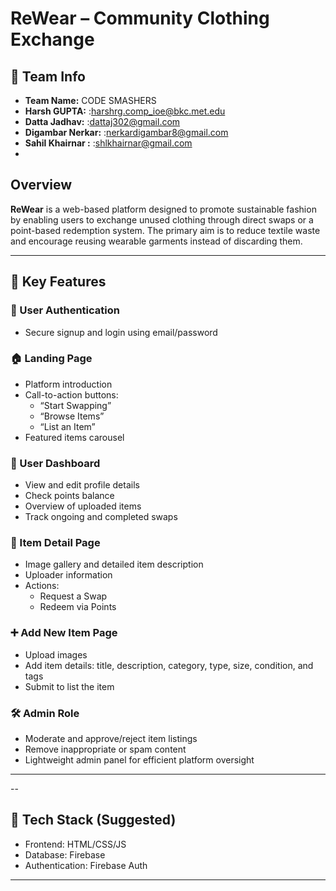# ReWear – Community Clothing Exchange



## 👥 Team Info
- **Team Name:** CODE SMASHERS 
- **Harsh GUPTA:** :harshrg.comp_ioe@bkc.met.edu
- **Datta Jadhav:** :dattaj302@gmail.com
- **Digambar Nerkar:** :nerkardigambar8@gmail.com
- **Sahil Khairnar :** :shlkhairnar@gmail.com 
- 




## Overview
**ReWear** is a web-based platform designed to promote sustainable fashion by enabling users to exchange unused clothing through direct swaps or a point-based redemption system. The primary aim is to reduce textile waste and encourage reusing wearable garments instead of discarding them.

---



## 🌱 Key Features

### 🔐 User Authentication
- Secure signup and login using email/password

### 🏠 Landing Page
- Platform introduction
- Call-to-action buttons:
  - “Start Swapping”
  - “Browse Items”
  - “List an Item”
- Featured items carousel

### 👤 User Dashboard
- View and edit profile details
- Check points balance
- Overview of uploaded items
- Track ongoing and completed swaps

### 🧥 Item Detail Page
- Image gallery and detailed item description
- Uploader information
- Actions:
  - Request a Swap
  - Redeem via Points

### ➕ Add New Item Page
- Upload images
- Add item details: title, description, category, type, size, condition, and tags
- Submit to list the item

### 🛠️ Admin Role
- Moderate and approve/reject item listings
- Remove inappropriate or spam content
- Lightweight admin panel for efficient platform oversight

---

--

## 🚀 Tech Stack (Suggested)
- Frontend: HTML/CSS/JS
- Database: Firebase
- Authentication:  Firebase Auth


---

